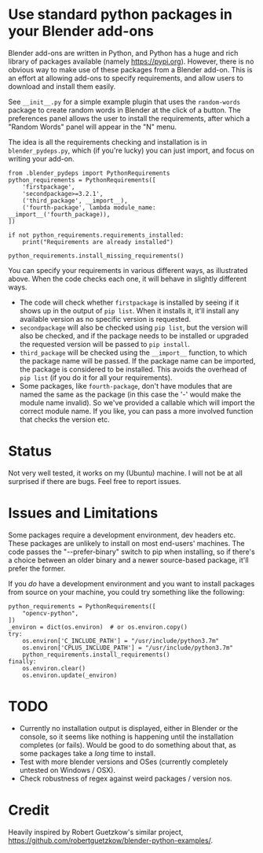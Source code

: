 Use standard python packages in your Blender add-ons
====================================================

Blender add-ons are written in Python, and Python has a huge and rich library of packages available (namely https://pypi.org). However, there is no obvious way to make use of these packages from a Blender add-on. This is an effort at allowing add-ons to specify requirements, and allow users to download and install them easily.

See `__init__.py` for a simple example plugin that uses the `random-words` package to create random words in Blender at the click of a button. The preferences panel allows the user to install the requirements, after which a "Random Words" panel will appear in the "N" menu.

The idea is all the requirements checking and installation is in `blender_pydeps.py`, which (if you're lucky) you can just import, and focus on writing your add-on.

```
from .blender_pydeps import PythonRequirements
python_requirements = PythonRequirements([
    'firstpackage',
    'secondpackage>=3.2.1',
    ('third_package', __import__),
    ('fourth-package', lambda module_name: __import__('fourth_package)),
])

if not python_requirements.requirements_installed:
    print("Requirements are already installed")

python_requirements.install_missing_requirements()
```

You can specify your requirements in various different ways, as illustrated above. When the code checks each one, it will behave in slightly different ways.

* The code will check whether `firstpackage` is installed by seeing if it shows up in the output of `pip list`. When it installs it, it'll install any available version as no specific version is requested.
* `secondpackage` will also be checked using `pip list`, but the version will also be checked, and if the package needs to be installed or upgraded the requested version will be passed to `pip install`.
* `third_package` will be checked using the `__import__` function, to which the package name will be passed. If the package name can be imported, the package is considered to be installed. This avoids the overhead of `pip list` (if you do it for all your requirements).
* Some packages, like `fourth-package`, don't have modules that are named the same as the package (in this case the '-' would make the module name invalid). So we've provided a callable which will import the correct module name. If you like, you can pass a more involved function that checks the version etc.


Status
======

Not very well tested, it works on my (Ubuntu) machine. I will not be at all surprised if there are bugs. Feel free to report issues.


Issues and Limitations
======================

Some packages require a development environment, dev headers etc. These packages are unlikely to install on most end-users' machines. The code passes the "--prefer-binary" switch to pip when installing, so if there's a choice between an older binary and a newer source-based package, it'll prefer the former.

If you *do* have a development environment and you want to install packages from source on your machine, you could try something like the following:

```
python_requirements = PythonRequirements([
    "opencv-python",
])
_environ = dict(os.environ)  # or os.environ.copy()
try:
    os.environ['C_INCLUDE_PATH'] = "/usr/include/python3.7m"
    os.environ['CPLUS_INCLUDE_PATH'] = "/usr/include/python3.7m"
    python_requirements.install_requirements()
finally:
    os.environ.clear()
    os.environ.update(_environ)
```

TODO
====
* Currently no installation output is displayed, either in Blender or the console, so it seems like nothing is happening until the installation completes (or fails). Would be good to do something about that, as some packages take a *long* time to install.
* Test with more blender versions and OSes (currently completely untested on Windows / OSX).
* Check robustness of regex against weird packages / version nos.

Credit
======
Heavily inspired by Robert Guetzkow's similar project, https://github.com/robertguetzkow/blender-python-examples/.
